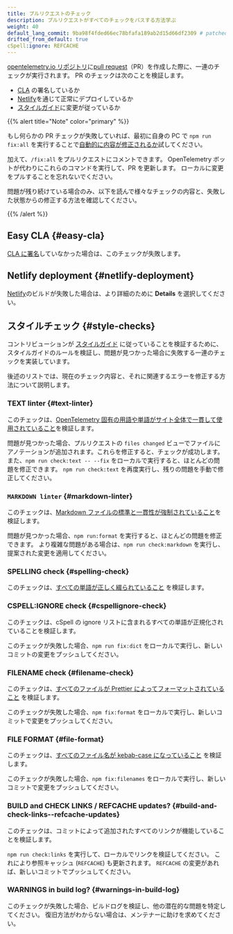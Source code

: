 ```yaml
---
title: プルリクエストのチェック
description: プルリクエストがすべてのチェックをパスする方法学ぶ
weight: 40
default_lang_commit: 9ba98f4fded66ec78bfafa189ab2d15d66df2309 # patched
drifted_from_default: true
cSpell:ignore: REFCACHE
---
```


[opentelemetry.io リポジトリ](https://github.com/open-telemetry/opentelemetry.io)に[pull request](https://docs.github.com/en/get-started/learning-about-github/github-glossary#pull-request)（PR）を作成した際に、一連のチェックが実行されます。
PR のチェックは次のことを検証します。

- [CLA](#easy-cla) の署名しているか
- [Netlify](#netlify-deployment)を通じて正常にデプロイしているか
- [スタイルガイド](#style-checks)に変更が従っているか

{{% alert title="Note" color="primary" %}}

もし何らかの PR チェックが失敗していれば、最初に自身の PC で `npm run fix:all` を実行することで[自動的に内容が修正されるか](../pull-requests/#fix-issues)試してください。

加えて、`/fix:all` をプルリクエストにコメントできます。
OpenTelemetry ボットが代わりにこれらのコマンドを実行して、PR を更新します。
ローカルに変更をプルすることを忘れないでください。

問題が残り続けている場合のみ、以下を読んで様々なチェックの内容と、失敗した状態からの修正する方法を確認してください。

{{% /alert %}}

## Easy CLA {#easy-cla}

[CLA に署名](../prerequisites/#cla)していなかった場合は、このチェックが失敗します。

## Netlify deployment {#netlify-deployment}

[Netlify](https://www.netlify.com/)のビルドが失敗した場合は、より詳細のために **Details** を選択してください。

## スタイルチェック {#style-checks}

コントリビューションが [スタイルガイド](../style-guide/) に従っていることを検証するために、スタイルガイドのルールを検証し、問題が見つかった場合に失敗する一連のチェックを実装しています。

後述のリストでは、現在のチェック内容と、それに関連するエラーを修正する方法について説明します。

### TEXT linter {#text-linter}

このチェックは、[OpenTelemetry 固有の用語や単語がサイト全体で一貫して使用されていること](../style-guide/#opentelemetryio-word-list)を検証します。

問題が見つかった場合、プルリクエストの `files changed` ビューでファイルにアノテーションが追加されます。これらを修正すると、チェックが成功します。
また、`npm run check:text -- --fix` をローカルで実行すると、ほとんどの問題を修正できます。
`npm run check:text` を再度実行し、残りの問題を手動で修正してください。

### `MARKDOWN linter` {#markdown-linter}

このチェックは、[Markdown ファイルの標準と一貫性が強制されていること](../style-guide/#markdown-standards)を検証します。

問題が見つかった場合、`npm run:format` を実行すると、ほとんどの問題を修正できます。
より複雑な問題がある場合は、`npm run check:markdown` を実行し、提案された変更を適用してください。

### SPELLING check {#spelling-check}

このチェックは、[すべての単語が正しく綴られていること](../style-guide/#spell-checking) を検証します。

### CSPELL:IGNORE check {#cspellignore-check}

このチェックは、cSpell の ignore リストに含まれるすべての単語が正規化されていることを検証します。

このチェックが失敗した場合、`npm run fix:dict` をローカルで実行し、新しいコミットの変更をプッシュしてください。

### FILENAME check {#filename-check}

このチェックは、[すべてのファイルが Prettier によってフォーマットされていること](../style-guide/#file-format) を検証します。

このチェックが失敗した場合、`npm fix:format` をローカルで実行し、新しいコミットで変更をプッシュしてください。

### FILE FORMAT {#file-format}

このチェックは、[すべてのファイル名が kebab-case になっていること](../style-guide/#file-names) を検証します。

このチェックが失敗した場合、`npm fix:filenames` をローカルで実行し、新しいコミットで変更をプッシュしてください。

### BUILD and CHECK LINKS / REFCACHE updates? {#build-and-check-links--refcache-updates}

このチェックは、コミットによって追加されたすべてのリンクが機能していることを検証します。

`npm run check:links` を実行して、ローカルでリンクを検証してください。
これにより参照キャッシュ (`REFCACHE`) も更新されます。
`REFCACHE` の変更があれば、新しいコミットでプッシュしてください。

### WARNINGS in build log? {#warnings-in-build-log}

このチェックが失敗した場合、ビルドログを検証し、他の潜在的な問題を特定してください。
復旧方法がわからない場合は、メンテナーに助けを求めてください。
